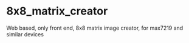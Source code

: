 # 8x8_matrix_creator
Web based, only front end, 8x8 matrix image creator, for max7219 and similar devices
